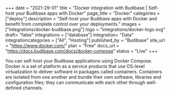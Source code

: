 +++
date = "2021-29-01"
title = "Docker integration with Budibase | Self-host your Budibase apps with Docker"
page_title = "Docker"
categories = ["deploy"] 
description = "Self-host your Budibase apps with Docker and benefit from complete control over your deployments."
images = ["integrations/docker-budibase.png"]
logo = "integrations/docker-logo.svg"
draft= "false"
integrations = ["database"]
integration= "Data"
integrationcategories = ["All", "Hosting"]
published_by = "Budibase"
site_url = "https://www.docker.com/"
plan = "Free"
docs_url = "https://docs.budibase.com/docs/docker-compose"
status = "Live" 
+++


You  can self-host your Budibase applications using Docker Compose. Docker is a set of platform as a service products that use OS-level virtualization to deliver software in packages called containers. Containers are isolated from one another and bundle their own software, libraries and configuration files; they can communicate with each other through well-defined channels.
